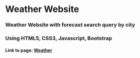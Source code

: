# Weather Website

### Weather Website with forecast search query by city
### Using HTML5, CSS3, Javascript, Bootstrap
#### Link to page: [Weather](https://313shawky.github.io/weather-website/)
